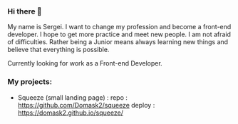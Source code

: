 ### Hi there 👋
My name is Sergei. I want to change my profession and become a front-end developer. I hope to get more practice and meet new people. I am not afraid of difficulties. Rather being a Junior means always learning new things and believe that everything is possible.

Currently looking for work as a Front-end Developer.

### My projects:

- Squeeze (small landing page) :
  repo : https://github.com/Domask2/squeeze
  deploy : https://domask2.github.io/squeeze/




<!--
**Domask2/Domask2** is a ✨ _special_ ✨ repository because its `README.md` (this file) appears on your GitHub profile.

Here are some ideas to get you started:

- 🔭 I’m currently working on ...
- 🌱 I’m currently learning ...
- 👯 I’m looking to collaborate on ...
- 🤔 I’m looking for help with ...
- 💬 Ask me about ...
- 📫 How to reach me: ...
- 😄 Pronouns: ...
- ⚡ Fun fact: ...
-->

